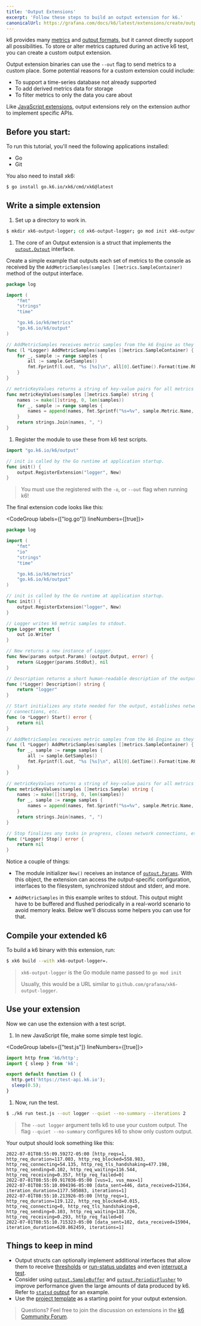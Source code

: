 ```yaml
---
title: 'Output Extensions'
excerpt: 'Follow these steps to build an output extension for k6.'
canonicalUrl: https://grafana.com/docs/k6/latest/extensions/create/output-extensions/
---
```


k6 provides many [metrics](/using-k6/metrics) and [output formats](/results-output/overview/), but it cannot directly support all possibilities.
To store or alter metrics captured during an active k6 test,
you can create a custom output extension.

Output extension binaries can use the `--out` flag to send metrics to a custom place.
Some potential reasons for a custom extension could include:
* To support a time-series database not already supported
* To add derived metrics data for storage
* To filter metrics to only the data you care about

Like [JavaScript extensions](/extensions/get-started/create/javascript-extensions/),
output extensions rely on the extension author to implement specific APIs.

## Before you start:

To run this tutorial, you'll need the following applications installed:
- Go
- Git

You also need to install xk6:

```bash
$ go install go.k6.io/xk6/cmd/xk6@latest
```

## Write a simple extension

1. Set up a directory to work in.

  ```bash
  $ mkdir xk6-output-logger; cd xk6-output-logger; go mod init xk6-output-logger
  ```

1. The core of an Output extension is a struct that implements the [`output.Output`](https://pkg.go.dev/go.k6.io/k6/output#Output)
interface.

  Create a simple example that outputs each set of metrics to the console as received by the `AddMetricSamples(samples []metrics.SampleContainer)`
method of the output interface.

  ```go
  package log

  import (
      "fmt"
      "strings"
      "time"

      "go.k6.io/k6/metrics"
      "go.k6.io/k6/output"
  )

  // AddMetricSamples receives metric samples from the k6 Engine as they're emitted.
  func (l *Logger) AddMetricSamples(samples []metrics.SampleContainer) {
      for _, sample := range samples {
          all := sample.GetSamples()
          fmt.Fprintf(l.out, "%s [%s]\n", all[0].GetTime().Format(time.RFC3339Nano), metricKeyValues(all))
      }
  }

  // metricKeyValues returns a string of key-value pairs for all metrics in the sample.
  func metricKeyValues(samples []metrics.Sample) string {
      names := make([]string, 0, len(samples))
      for _, sample := range samples {
          names = append(names, fmt.Sprintf("%s=%v", sample.Metric.Name, sample.Value))
      }
      return strings.Join(names, ", ")
  }
  ```

1. Register the module to use these from k6 test scripts.

  ```go
  import "go.k6.io/k6/output"

  // init is called by the Go runtime at application startup.
  func init() {
      output.RegisterExtension("logger", New)
  }
  ```

<Blockquote mod="note" title="">

You must use the registered with the `-o`, or `--out` flag when running k6!

</Blockquote>

The final extension code looks like this:

<CodeGroup labels={["log.go"]} lineNumbers={[true]}>

```go
package log

import (
    "fmt"
    "io"
    "strings"
    "time"

    "go.k6.io/k6/metrics"
    "go.k6.io/k6/output"
)

// init is called by the Go runtime at application startup.
func init() {
    output.RegisterExtension("logger", New)
}

// Logger writes k6 metric samples to stdout.
type Logger struct {
    out io.Writer
}

// New returns a new instance of Logger.
func New(params output.Params) (output.Output, error) {
    return &Logger{params.StdOut}, nil
}

// Description returns a short human-readable description of the output.
func (*Logger) Description() string {
    return "logger"
}

// Start initializes any state needed for the output, establishes network
// connections, etc.
func (o *Logger) Start() error {
    return nil
}

// AddMetricSamples receives metric samples from the k6 Engine as they're emitted.
func (l *Logger) AddMetricSamples(samples []metrics.SampleContainer) {
    for _, sample := range samples {
        all := sample.GetSamples()
        fmt.Fprintf(l.out, "%s [%s]\n", all[0].GetTime().Format(time.RFC3339Nano), metricKeyValues(all))
    }
}

// metricKeyValues returns a string of key-value pairs for all metrics in the sample.
func metricKeyValues(samples []metrics.Sample) string {
    names := make([]string, 0, len(samples))
    for _, sample := range samples {
        names = append(names, fmt.Sprintf("%s=%v", sample.Metric.Name, sample.Value))
    }
    return strings.Join(names, ", ")
}

// Stop finalizes any tasks in progress, closes network connections, etc.
func (*Logger) Stop() error {
    return nil
}
```

</CodeGroup>

Notice a couple of things:

- The module initializer `New()` receives an instance of
  [`output.Params`](https://pkg.go.dev/go.k6.io/k6/output#Params).
  With this object, the extension can access the output-specific configuration,
  interfaces to the filesystem, synchronized stdout and stderr, and more.

- `AddMetricSamples` in this example writes to stdout. This output might have
  to be buffered and flushed periodically in a real-world scenario to avoid memory
  leaks. Below we'll discuss some helpers you can use for that.

## Compile your extended k6

To build a k6 binary with this extension, run:

```bash
$ xk6 build --with xk6-output-logger=.
```

<Blockquote mod="note"
title="">

`xk6-output-logger` is the Go module name passed to `go mod init`

Usually, this would be a URL similar to `github.com/grafana/xk6-output-logger`.

</Blockquote>


## Use your extension

Now we can use the extension with a test script.

1. In new JavaScript file, make some simple test logic.

  <CodeGroup labels={["test.js"]} lineNumbers={[true]}>

  ```javascript
  import http from 'k6/http';
  import { sleep } from 'k6';

  export default function () {
    http.get('https://test-api.k6.io');
    sleep(0.5);
  }
  ```

  </CodeGroup>

1. Now, run the test.

  ```bash
  $ ./k6 run test.js --out logger --quiet --no-summary --iterations 2
  ```

<Blockquote mod="note" title="">

The `--out logger` argument tells k6 to use your custom output. The flag
`--quiet --no-summary` configures k6 to show only custom output.

</Blockquote>

Your output should look something like this:

```shell
2022-07-01T08:55:09.59272-05:00 [http_reqs=1, http_req_duration=117.003, http_req_blocked=558.983, http_req_connecting=54.135, http_req_tls_handshaking=477.198, http_req_sending=0.102, http_req_waiting=116.544, http_req_receiving=0.357, http_req_failed=0]
2022-07-01T08:55:09.917036-05:00 [vus=1, vus_max=1]
2022-07-01T08:55:10.094196-05:00 [data_sent=446, data_received=21364, iteration_duration=1177.505083, iterations=1]
2022-07-01T08:55:10.213926-05:00 [http_reqs=1, http_req_duration=119.122, http_req_blocked=0.015, http_req_connecting=0, http_req_tls_handshaking=0, http_req_sending=0.103, http_req_waiting=118.726, http_req_receiving=0.293, http_req_failed=0]
2022-07-01T08:55:10.715323-05:00 [data_sent=102, data_received=15904, iteration_duration=620.862459, iterations=1]
```

## Things to keep in mind

- Output structs can optionally implement additional interfaces that allow them to
  receive [thresholds](https://pkg.go.dev/go.k6.io/k6/output#WithThresholds) or
  [run-status updates](https://pkg.go.dev/go.k6.io/k6/output#WithRunStatusUpdates)
  and even [interrupt a test](https://pkg.go.dev/go.k6.io/k6/output#WithTestRunStop).
- Consider using [`output.SampleBuffer`](https://pkg.go.dev/go.k6.io/k6/output#SampleBuffer)
  and [`output.PeriodicFlusher`](https://pkg.go.dev/go.k6.io/k6/output#PeriodicFlusher)
  to improve performance given the large amounts of data produced by k6. Refer to
  [`statsd` output](https://github.com/grafana/k6/blob/master/output/statsd/output.go) for an example.
- Use the [project template](https://github.com/grafana/xk6-output-template) as a starting point
  for your output extension.

> Questions? Feel free to join the discussion on extensions in the [k6 Community Forum](https://community.grafana.com/c/grafana-k6/extensions/82).

